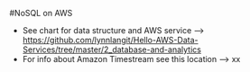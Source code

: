 #NoSQL on AWS

- See chart for data structure and AWS service --> https://github.com/lynnlangit/Hello-AWS-Data-Services/tree/master/2_database-and-analytics
- For info about Amazon Timestream see this location --> xx
